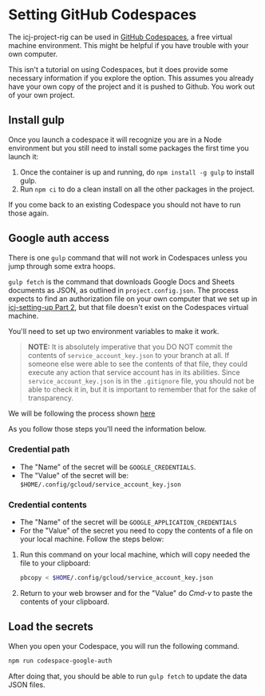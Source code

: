 # Setting GitHub Codespaces

The icj-project-rig can be used in [GitHub Codespaces](https://github.com/features/codespaces), a free virtual machine environment. This might be helpful if you have trouble with your own computer.

This isn't a tutorial on using Codespaces, but it does provide some necessary information if you explore the option. This assumes you already have your own copy of the project and it is pushed to Github. You work out of your own project.

## Install gulp

Once you launch a codespace it will recognize you are in a Node environment but you still need to install some packages the first time you launch it:

1. Once the container is up and running, do `npm install -g gulp` to install gulp.
2. Run `npm ci` to do a clean install on all the other packages in the project.

If you come back to an existing Codespace you should not have to run those again.

## Google auth access

There is one `gulp` command that will not work in Codespaces unless you jump through some extra hoops.

`gulp fetch` is the command that downloads Google Docs and Sheets documents as JSON, as outlined in `project.config.json`. The process expects to find an authorization file on your own computer that we set up in [icj-setting-up Part 2](https://github.com/utdata/icj-setting-up#readme), but that file doesn't exist on the Codespaces virtual machine.

You'll need to set up two environment variables to make it work.

> **NOTE:** It is absolutely imperative that you DO NOT commit the contents of `service_account_key.json` to your branch at all. If someone else were able to see the contents of that file, they could execute any action that service account has in its abilities.
Since `service_account_key.json` is in the `.gitignore` file, you should not be able to check it in, but it is important to remember that for the sake of transparency.

We will be following the process shown [here](https://docs.github.com/en/codespaces/managing-your-codespaces/managing-encrypted-secrets-for-your-codespaces#adding-a-secret)

As you follow those steps you'll need the information below.

### Credential path

- The "Name" of the secret will be `GOOGLE_CREDENTIALS`.
- The "Value" of the secret will be: `$HOME/.config/gcloud/service_account_key.json`

### Credential contents

- The "Name" of the secret will be `GOOGLE_APPLICATION_CREDENTIALS`
- For the "Value" of the secret you need to copy the contents of a file on your local machine. Follow the steps below:

1. Run this command on your local machine, which will copy needed the file to your clipboard:

    ```bash
    pbcopy < $HOME/.config/gcloud/service_account_key.json
    ```

1. Return to your web browser and for the "Value" do *Cmd-v* to paste the contents of your clipboard.

## Load the secrets

When you open your Codespace, you will run the following command.

```bash
npm run codespace-google-auth
```

After doing that, you should be able to run `gulp fetch` to update the data JSON files.
